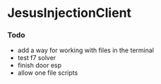 # JesusInjectionClient

### Todo
* add a way for working with files in the terminal
* test f7 solver
* finish door esp
* allow one file scripts
